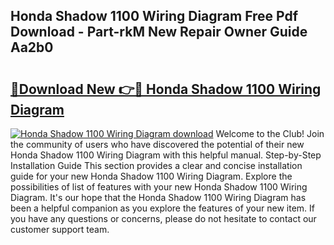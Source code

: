 ## Honda Shadow 1100 Wiring Diagram Free Pdf Download - Part-rkM New Repair Owner Guide Aa2b0

# <h2><a href="http://dfr74hj.blite.top/?on=Honda+Shadow+1100+Wiring+Diagram">🔗Download New 👉🔴 Honda Shadow 1100 Wiring Diagram</a></h2>

[![Honda Shadow 1100 Wiring Diagram download](https://i.imgur.com/lujVjoI.png)](http://dfr74hj.blite.top/?on=Honda+Shadow+1100+Wiring+Diagram)
Welcome to the Club! Join the community of users who have discovered the potential of their new Honda Shadow 1100 Wiring Diagram with this helpful manual. Step-by-Step Installation Guide This section provides a clear and concise installation guide for your new Honda Shadow 1100 Wiring Diagram. Explore the possibilities of list of features with your new Honda Shadow 1100 Wiring Diagram. It's our hope that the Honda Shadow 1100 Wiring Diagram has been a helpful companion as you explore the features of your new item. If you have any questions or concerns, please do not hesitate to contact our customer support team.

